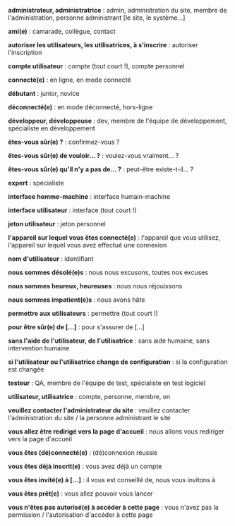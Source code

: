 **administrateur, administratrice** : admin, administration du site, membre de l'administration, personne administrant \[le site, le système...\]

**ami(e)** : camarade, collègue, contact

**autoriser les utilisateurs, les utilisatrices, à s'inscrire** : autoriser l'inscription

**compte utilisateur** : compte (tout court !), compte personnel

**connecté(e)** : en ligne, en mode connecté

**débutant** : junior, novice

**déconnecté(e)** : en mode déconnecté, hors-ligne

**développeur, développeuse** : dev, membre de l'équipe de développement, spécialiste en développement

**êtes-vous sûr(e) ?** : confirmez-vous ?

**êtes-vous sûr(e) de vouloir... ?** : voulez-vous vraiment... ?

**êtes-vous sûr(e) qu'il n'y a pas de... ?** : peut-être existe-t-il... ?

**expert** : spécialiste

**interface homme-machine** : interface humain-machine

**interface utilisateur** : interface (tout court !)

**jeton utilisateur** : jeton personnel

**l'appareil sur lequel vous êtes connecté(e)** : l'appareil que vous utilisez, l'appareil sur lequel vous avez effectué une connexion

**nom d'utilisateur** : identifiant

**nous sommes désolé(e)s** : nous nous excusons, toutes nos excuses

**nous sommes heureux, heureuses** : nous nous réjouissons

**nous sommes impatient(e)s** : nous avons hâte

**permettre aux utilisateurs** : permettre (tout court !)

**pour être sûr(e) de \[...\]** : pour s'assurer de \[...\]

**sans l'aide de l'utilisateur, de l'utilisatrice** : sans aide humaine, sans intervention humaine

**si l'utilisateur ou l'utilisatrice change de configuration** : si la configuration est changée

**testeur** : QA, membre de l'équipe de test, spécialiste en test logiciel

**utilisateur, utilisatrice** : compte, personne, membre, on

**veuillez contacter l'administrateur du site** : veuillez contacter l'administration du site / la personne administrant le site

**vous allez être redirigé vers la page d'accueil** : nous allons vous rediriger vers la page d'accueil

**vous êtes (dé)connecté(e)** : (dé)connexion réussie

**vous êtes déjà inscrit(e)** : vous avez déjà un compte

**vous êtes invité(e) à \[...\]** : il vous est conseillé de, nous vous invitons à

**vous êtes prêt(e)** : vous allez pouvoir vous lancer

**vous n'êtes pas autorisé(e) à accéder à cette page** : vous n'avez pas la permission / l'autorisation d'accéder à cette page
